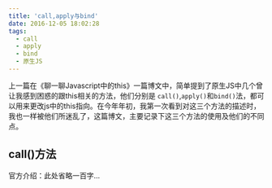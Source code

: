 ```yaml
---
title: 'call,apply与bind'
date: 2016-12-05 18:02:28
tags:
  - call
  - apply
  - bind
  - 原生JS
---
```

上一篇在《聊一聊Javascript中的this》一篇博文中，简单提到了原生JS中几个曾让我感到困惑的跟this相关的方法，他们分别是 `call()`,`apply()`和`bind()`法，都可以用来更改js中的this指向。在今年年初，我第一次看到对这三个方法的描述时，我也一样被他们所迷乱了，这篇博文，主要记录下这三个方法的使用及他们的不同点。

<!-- more -->

## call()方法

官方介绍：此处省略一百字...








